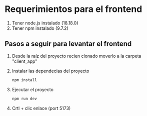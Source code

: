 # Requerimientos para el frontend

1. Tener node.js instalado (18.18.0)
2. Tener npm instalado (9.7.2)

## Pasos a seguir para levantar el frontend

1. Desde la raíz del proyecto recien clonado moverlo a la carpeta "client_app"
2. Instalar las dependecias del proyecto

   ```bash
   npm install
   ```
3. Ejecutar el proyecto

   ```bash
   npm run dev
   ```
4. Crtl + clic enlace (port 5173)